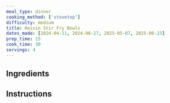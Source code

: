 ```yaml
---
meal_type: dinner
cooking_method: ['stovetop']
difficulty: medium
title: Hoisin Stir Fry Bowls
dates_made: [2024-04-11, 2024-06-27, 2025-05-07, 2025-06-23]
prep_time: 15
cook_time: 30
servings: 4
---
```


## Ingredients

## Instructions
